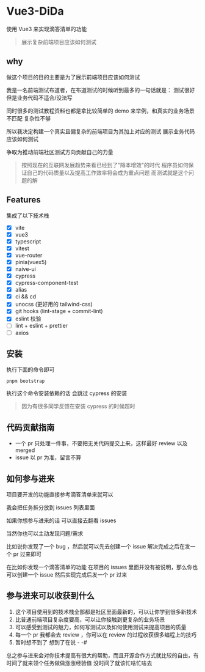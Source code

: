 # Vue3-DiDa

使用 Vue3 来实现滴答清单的功能

> 展示复杂前端项目应该如何测试

## why

做这个项目的目的主要是为了展示前端项目应该如何测试

我是一名前端测试布道者，在布道测试的时候听到最多的一句话就是： 测试很好 但是业务代码不适合/没法写

同时很多的测试教程资料也都是拿比较简单的 demo 来举例，和真实的业务场景不匹配 复杂性不够

所以我决定构建一个真实且偏复杂的前端项目为其加上对应的测试 展示业务代码应该如何测试

争取为推动前端社区测试方向贡献自己的力量

> 按照现在的互联网发展趋势来看已经到了"降本增效"的时代
程序员如何保证自己的代码质量以及提高工作效率将会成为重点问题
而测试就是这个问题的解

## Features

集成了以下技术栈

- [x] vite
- [x] vue3
- [x] typescript
- [x] vitest
- [x] vue-router
- [x] pinia(vuex5)
- [x] naive-ui
- [x] cypress
- [x] cypress-component-test
- [x] alias
- [x] ci && cd
- [x] unocss (更好用的 tailwind-css)
- [x] git hooks (lint-stage + commit-lint)
- [x] eslint 校验
- [ ] lint + eslint + prettier
- [ ] axios

## 安装
执行下面的命令即可
```
pnpm bootstrap
```

执行这个命令安装依赖的话 会跳过 cypress 的安装
> 因为有很多同学反馈在安装 cypress 的时候超时

## 代码贡献指南
- 一个 pr 只处理一件事，不要把无关代码提交上来，这样最好 review 以及 merged
- issue 以 pr 为准，留言不算

## 如何参与进来

项目要开发的功能直接参考滴答清单来就可以

我会把任务拆分放到 issues 列表里面

如果你想参与进来的话 可以直接去翻看 issues

当然你也可以主动发现问题/需求

比如说你发现了一个 bug ，然后就可以先去创建一个 issue 解决完成之后在发一个 pr 过来即可

在比如你发现一个滴答清单的功能 在项目的 issues 里面并没有被说明，那么你也可以创建一个 issue 然后实现完成后发一个 pr 过来

## 参与进来可以收获到什么

1. 这个项目使用到的技术栈全部都是社区里面最新的，可以让你学到很多新技术
2. 比普通前端项目复杂度要高，可以让你接触到更复杂的业务场景
3. 可以感受到测试的魅力，如何写测试以及如何使用测试来提高项目的质量
4. 每一个 pr 我都会去 review ，你可以在 review 的过程收获很多编程上的技巧
5. 暂时想不到了  想到了在说 - -#  

总之参与进来会对你技术提高有很大的帮助，而且开源合作方式就比较的自由，有时间了就来领个任务做做涨涨经验值 没时间了就该忙啥忙啥去



